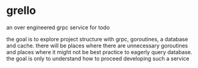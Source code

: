 # grello
an over engineered grpc service for todo

the goal is to explore project structure with grpc, goroutines, a database and cache. there will be places where there are unnecessary goroutines and places where it might not be best practice to eagerly query database. the goal is only to understand how to proceed developing such a service
